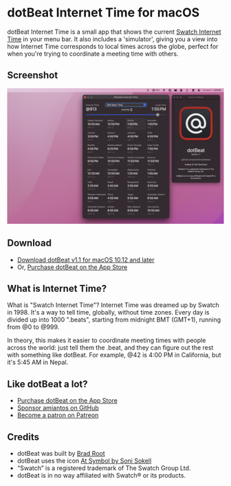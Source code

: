 # dotBeat Internet Time for macOS

dotBeat Internet Time is a small app that shows the current [Swatch Internet Time](https://en.wikipedia.org/wiki/Swatch_Internet_Time) in your menu bar. It also includes a 'simulator', giving you a view into how Internet Time corresponds to local times across the globe, perfect for when you're trying to coordinate a meeting time with others.

## Screenshot

![dotBeat Screenshot](/.github/screenshot-new.png?raw=true)

## Download

- [Download dotBeat v1.1 for macOS 10.12 and later](https://amiantos.s3.amazonaws.com/dotBeat-v1.1.zip)
- Or, [Purchase dotBeat on the App Store](https://apps.apple.com/us/app/dotbeat-internet-time/id1599168929)

## What is Internet Time?

What is "Swatch Internet Time"? Internet Time was dreamed up by Swatch in 1998. It's a  way to tell time, globally, without time zones. Every day is divided up into 1000 ".beats", starting from midnight BMT (GMT+1), running from @0 to @999.

In theory, this makes it easier to coordinate meeting times with people across the world: just tell them the .beat, and they can figure out the rest with something like dotBeat. For example, @42 is 4:00 PM in California, but it's 5:45 AM in Nepal.

## Like dotBeat a lot?

- [Purchase dotBeat on the App Store](https://apps.apple.com/us/app/dotbeat-internet-time/id1599168929)
- [Sponsor amiantos on GitHub](https://github.com/sponsors/amiantos)
- [Become a patron on Patreon](https://www.patreon.com/amiantos)

## Credits

- dotBeat was built by [Brad Root](https://github.com/amiantos)
- dotBeat uses the icon [At Symbol by Soni Sokell](https://thenounproject.com/icon/at-symbol-4032703/)
- “Swatch” is a registered trademark of The Swatch Group Ltd. 
- dotBeat is in no way affiliated with Swatch® or its products.
